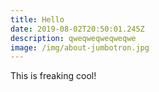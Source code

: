```yaml
---
title: Hello
date: 2019-08-02T20:50:01.245Z
description: qweqweqweqweqwe
image: /img/about-jumbotron.jpg
---
```

This is freaking cool!
